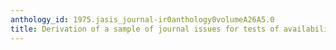 ```yaml
---
anthology_id: 1975.jasis_journal-ir0anthology0volumeA26A5.0
title: Derivation of a sample of journal issues for tests of availability and use
---
```

